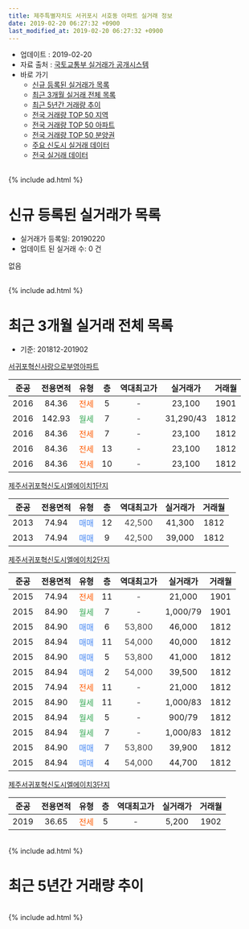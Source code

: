 ```yaml
---
title: 제주특별자치도 서귀포시 서호동 아파트 실거래 정보
date: 2019-02-20 06:27:32 +0900
last_modified_at: 2019-02-20 06:27:32 +0900
---
```


* 업데이트 : 2019-02-20
* 자료 출처 : [국토교통부 실거래가 공개시스템](http://rt.molit.go.kr)
* 바로 가기
    * [신규 등록된 실거래가 목록](#신규-등록된-실거래가-목록)
    * [최근 3개월 실거래 전체 목록](#최근-3개월-실거래-전체-목록)
    * [최근 5년간 거래량 추이](#최근-5년간-거래량-추이)
    * [전국 거래량 TOP 50 지역](https://inasie.github.io/apt-trade-info/최근-3개월-전국에서-가장-거래가-많이-발생한-지역)
    * [전국 거래량 TOP 50 아파트](https://inasie.github.io/apt-trade-info/최근-3개월-전국에서-가장-거래가-많이-발생한-아파트)
    * [전국 거래량 TOP 50 분양권](https://inasie.github.io/apt-trade-info/최근-3개월-전국에서-가장-거래가-많이-발생한-분양권)
    * [주요 신도시 실거래 데이터](https://inasie.github.io/apt-trade-info/주요-신도시)
    * [전국 실거래 데이터](https://inasie.github.io/apt-trade-info/전국)
<br>
{% include ad.html %}
<br>

# 신규 등록된 실거래가 목록
* 실거래가 등록일: 20190220
* 업데이트 된 실거래 수: 0 건

없음

<br>
{% include ad.html %}
<br>

# 최근 3개월 실거래 전체 목록
* 기준: 201812-201902


[서귀포혁신사랑으로부영아파트](https://search.naver.com/search.naver?query=%EC%A0%9C%EC%A3%BC%ED%8A%B9%EB%B3%84%EC%9E%90%EC%B9%98%EB%8F%84+%EC%84%9C%EA%B7%80%ED%8F%AC%EC%8B%9C+%EC%84%9C%ED%98%B8%EB%8F%99+%EC%84%9C%EA%B7%80%ED%8F%AC%ED%98%81%EC%8B%A0%EC%82%AC%EB%9E%91%EC%9C%BC%EB%A1%9C%EB%B6%80%EC%98%81%EC%95%84%ED%8C%8C%ED%8A%B8)

|준공|전용면적|유형|층|역대최고가|실거래가|거래월|
|:---:|:---:|:---:|:---:|:---:|:---:|:---:|
|2016|84.36|<span style="color:#ff5a00">전세</span>|5|<span style="color:#444444">-</span>|23,100|1901|
|2016|142.93|<span style="color:#34a853">월세</span>|7|<span style="color:#444444">-</span>|31,290/43|1812|
|2016|84.36|<span style="color:#ff5a00">전세</span>|7|<span style="color:#444444">-</span>|23,100|1812|
|2016|84.36|<span style="color:#ff5a00">전세</span>|13|<span style="color:#444444">-</span>|23,100|1812|
|2016|84.36|<span style="color:#ff5a00">전세</span>|10|<span style="color:#444444">-</span>|23,100|1812|

[제주서귀포혁신도시엘에이치1단지](https://search.naver.com/search.naver?query=%EC%A0%9C%EC%A3%BC%ED%8A%B9%EB%B3%84%EC%9E%90%EC%B9%98%EB%8F%84+%EC%84%9C%EA%B7%80%ED%8F%AC%EC%8B%9C+%EC%84%9C%ED%98%B8%EB%8F%99+%EC%A0%9C%EC%A3%BC%EC%84%9C%EA%B7%80%ED%8F%AC%ED%98%81%EC%8B%A0%EB%8F%84%EC%8B%9C%EC%97%98%EC%97%90%EC%9D%B4%EC%B9%981%EB%8B%A8%EC%A7%80)

|준공|전용면적|유형|층|역대최고가|실거래가|거래월|
|:---:|:---:|:---:|:---:|:---:|:---:|:---:|
|2013|74.94|<span style="color:#4285f3">매매</span>|12|<span style="color:#444444">42,500</span>|41,300|1812|
|2013|74.94|<span style="color:#4285f3">매매</span>|9|<span style="color:#444444">42,500</span>|39,000|1812|

[제주서귀포혁신도시엘에이치2단지](https://search.naver.com/search.naver?query=%EC%A0%9C%EC%A3%BC%ED%8A%B9%EB%B3%84%EC%9E%90%EC%B9%98%EB%8F%84+%EC%84%9C%EA%B7%80%ED%8F%AC%EC%8B%9C+%EC%84%9C%ED%98%B8%EB%8F%99+%EC%A0%9C%EC%A3%BC%EC%84%9C%EA%B7%80%ED%8F%AC%ED%98%81%EC%8B%A0%EB%8F%84%EC%8B%9C%EC%97%98%EC%97%90%EC%9D%B4%EC%B9%982%EB%8B%A8%EC%A7%80)

|준공|전용면적|유형|층|역대최고가|실거래가|거래월|
|:---:|:---:|:---:|:---:|:---:|:---:|:---:|
|2015|74.94|<span style="color:#ff5a00">전세</span>|11|<span style="color:#444444">-</span>|21,000|1901|
|2015|84.90|<span style="color:#34a853">월세</span>|7|<span style="color:#444444">-</span>|1,000/79|1901|
|2015|84.90|<span style="color:#4285f3">매매</span>|6|<span style="color:#444444">53,800</span>|46,000|1812|
|2015|84.94|<span style="color:#4285f3">매매</span>|11|<span style="color:#444444">54,000</span>|40,000|1812|
|2015|84.90|<span style="color:#4285f3">매매</span>|5|<span style="color:#444444">53,800</span>|41,000|1812|
|2015|84.94|<span style="color:#4285f3">매매</span>|2|<span style="color:#444444">54,000</span>|39,500|1812|
|2015|74.94|<span style="color:#ff5a00">전세</span>|11|<span style="color:#444444">-</span>|21,000|1812|
|2015|84.90|<span style="color:#34a853">월세</span>|11|<span style="color:#444444">-</span>|1,000/83|1812|
|2015|84.94|<span style="color:#34a853">월세</span>|5|<span style="color:#444444">-</span>|900/79|1812|
|2015|84.94|<span style="color:#34a853">월세</span>|7|<span style="color:#444444">-</span>|1,000/83|1812|
|2015|84.90|<span style="color:#4285f3">매매</span>|7|<span style="color:#444444">53,800</span>|39,900|1812|
|2015|84.94|<span style="color:#4285f3">매매</span>|4|<span style="color:#444444">54,000</span>|44,700|1812|

[제주서귀포혁신도시엘에이치3단지](https://search.naver.com/search.naver?query=%EC%A0%9C%EC%A3%BC%ED%8A%B9%EB%B3%84%EC%9E%90%EC%B9%98%EB%8F%84+%EC%84%9C%EA%B7%80%ED%8F%AC%EC%8B%9C+%EC%84%9C%ED%98%B8%EB%8F%99+%EC%A0%9C%EC%A3%BC%EC%84%9C%EA%B7%80%ED%8F%AC%ED%98%81%EC%8B%A0%EB%8F%84%EC%8B%9C%EC%97%98%EC%97%90%EC%9D%B4%EC%B9%983%EB%8B%A8%EC%A7%80)

|준공|전용면적|유형|층|역대최고가|실거래가|거래월|
|:---:|:---:|:---:|:---:|:---:|:---:|:---:|
|2019|36.65|<span style="color:#ff5a00">전세</span>|5|<span style="color:#444444">-</span>|5,200|1902|


<br>
{% include ad.html %}
<br>

# 최근 5년간 거래량 추이


<div style="width:100%;">
    <canvas id="deal_progress" height="200"></canvas>
</div>

<script>
new Chart(document.getElementById("deal_progress"), {
    type: 'line',
    data: {
        labels: ['201402','201403','201404','201405','201406','201407','201408','201409','201410','201411','201412','201501','201502','201503','201504','201505','201506','201507','201508','201509','201510','201511','201512','201601','201602','201603','201604','201605','201606','201607','201608','201609','201610','201611','201612','201701','201702','201703','201704','201705','201706','201707','201708','201709','201710','201711','201712','201801','201802','201803','201804','201805','201806','201807','201808','201809','201810','201811','201812','201901','201902'],
        datasets: [{
            label: '매매',
            pointRadius: 1,
            data: [1, 1, 2, 1, 0, 0, 0, 0, 1, 0, 3, 3, 0, 0, 0, 0, 0, 0, 2, 2, 6, 5, 6, 9, 4, 5, 2, 2, 2, 1, 6, 7, 8, 3, 4, 2, 2, 2, 2, 4, 4, 5, 6, 10, 4, 5, 8, 4, 7, 0, 7, 6, 1, 3, 5, 5, 4, 2, 8, 0, 0],
            borderColor: "rgba(255, 201, 14, 1)",
            backgroundColor: "rgba(255, 201, 14, 0.5)",
            fill: false,
            lineTension: 0
        },{
            label: '전월세',
            pointRadius: 1,
            data: [18, 16, 6, 1, 0, 1, 0, 0, 0, 0, 3, 0, 1, 1, 0, 0, 1, 2, 3, 7, 13, 13, 26, 19, 39, 24, 19, 16, 16, 2, 6, 3, 6, 1, 5, 6, 7, 8, 51, 27, 15, 7, 8, 4, 5, 1, 3, 10, 10, 24, 39, 27, 5, 9, 2, 5, 0, 2, 8, 3, 1],
            borderColor: "rgba(0, 141, 185, 1)",
            backgroundColor: "rgba(0, 141, 185, 0.5)",
            fill: false,
            lineTension: 0
        }
        ]
    },
    options: {
        responsive: true,
        title: {
            display: false
        },
        tooltips: {
            mode: 'index',
            intersect: false
        },
        hover: {
            mode: 'nearest',
            intersect: true
        },
        scales: {
            xAxes: [{
                display: true,
                scaleLabel: {
                    display: true,
                    labelString: '년/월'
                }
            }],
            yAxes: [{
                display: true,
                ticks: {
                    suggestedMin: 0,
                },
                scaleLabel: {
                    display: true,
                    labelString: '실거래 수'
                }
            }]
        }
    }
});

</script>


<br>
{% include ad.html %}
<br>

